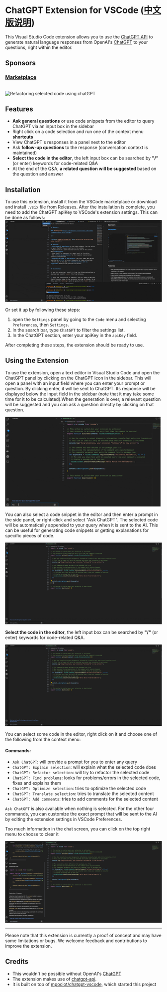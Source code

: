 # ChatGPT Extension for VSCode     ([中文版说明](https://github.com/hqzhon/chatgpt-vscode-plugin/blob/main/README-zh.md))
This Visual Studio Code extension allows you to use the [ChatGPT API](https://github.com/hqzhon/chatgpt-api) to generate natural language responses from OpenAI's [ChatGPT](https://chat.openai.com/chat) to your questions, right within the editor.

## Sponsors

### [Marketplace](https://marketplace.visualstudio.com/items?itemName=hqzhon.quick-chatgpt)

<br>

<img src="examples/vscode.gif" alt="Refactoring selected code using chatGPT"/>

## Features
- **Ask general questions** or use code snippets from the editor to query ChatGPT via an input box in the sidebar
- Right click on a code selection and run one of the context menu **shortcuts**
- View ChatGPT's responses in a panel next to the editor
- Ask **follow-up questions** to the response (conversation context is maintained)
- **Select the code in the editor**, the left input box can be searched by **"/"** (or enter) keywords for code-related Q&A
- At the end of the Q&A, **a related question will be suggested** based on the question and answer


## Installation

To use this extension, install it from the VSCode marketplace or download and install `.vsix` file from Releases.
After the installation is complete, you need to add the ChatGPT apiKey to VSCode's extension settings. This can be done as follows: 
<img src="examples/setting.gif" alt="Setting"/>

Or set it up by following these steps:
1. open the `Settings` panel by going to the `Code` menu and selecting `Preferences`, then `Settings`.
2. In the search bar, type `ChatGPT` to filter the settings list.
3. In the ChatGPT section, enter your apiKey in the `apiKey` field.

After completing these steps, the extension should be ready to use. 

## Using the Extension

To use the extension, open a text editor in Visual Studio Code and open the ChatGPT panel by clicking on the ChatGPT icon in the sidebar. This will open a panel with an input field where you can enter your prompt or question. By clicking enter, it will be sent to ChatGPT. Its response will be displayed below the input field in the sidebar (note that it may take some time for it to be calculated).When the generation is over, a relevant question will be suggested and you can ask a question directly by clicking on that question. 

<img src="examples/create.gif" alt="Writing new code using chatGPT" width="500"/>

You can also select a code snippet in the editor and then enter a prompt in the side panel, or right-click and select "Ask ChatGPT". The selected code will be automatically appended to your query when it is sent to the AI. This can be useful for generating code snippets or getting explanations for specific pieces of code.

<img src="examples/explain.gif" alt="Refactoring selected code using chatGPT"/>

**Select the code in the editor**, the left input box can be searched by **"/"** (or enter) keywords for code-related Q&A.

<img src="examples/refactor.gif" alt="chatGPT explaining selected code"/>

You can select some code in the editor, right click on it and choose one of the following from the context menu:
#### Commands:
- `Ask ChatGPT`: will provide a prompt for you to enter any query
- `ChatGPT: Explain selection`: will explain what the selected code does
- `ChatGPT: Refactor selection`: will try to refactor the selected code
- `ChatGPT: Find problems`: looks for problems/errors in the selected code, fixes and explains them
- `ChatGPT: Optimize selection`: tries to optimize the selected code
- `ChatGPT: Translate selection`: tries to translate the selected content
- `ChatGPT: Add comments`: tries to add comments for the selected content

`Ask ChatGPT` is also available when nothing is selected. For the other four commands, you can customize the exact prompt that will be sent to the AI by editing the extension settings in VSCode Preferences.


Too much information in the chat screen, you can click on the top right menu to choose to clear it

<img src="examples/clear.gif" alt="clear history chat list"/>



---

Please note that this extension is currently a proof of concept and may have some limitations or bugs. We welcome feedback and contributions to improve the extension.


## Credits

- This wouldn't be possible without OpenAI's [ChatGPT](https://chat.openai.com/chat)
- The extension makes use of [chatgpt-api](https://github.com/hqzhon/chatgpt-api).
- It is built on top of [mpociot/chatgpt-vscode](https://github.com/mpociot/chatgpt-vscode), which started this project
